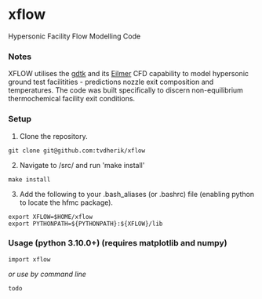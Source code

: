 # xflow
Hypersonic Facility Flow Modelling Code

### Notes
XFLOW utilises the [gdtk](https://gdtk.uqcloud.net/) and its [Eilmer](https://gdtk.uqcloud.net/docs/eilmer/about/) CFD capability to model hypersonic ground test facilitities - predictions nozzle exit composition and temperatures. The code was built specifically to discern non-equilibrium thermochemical facility exit conditions.

### Setup
1. Clone the repository.

```
git clone git@github.com:tvdherik/xflow
```

2. Navigate to /src/ and run 'make install'

```
make install
```

3. Add the following to your .bash_aliases (or .bashrc) file (enabling python to locate the hfmc package).

```
export XFLOW=$HOME/xflow
export PYTHONPATH=${PYTHONPATH}:${XFLOW}/lib
```


### Usage (python 3.10.0+) (requires matplotlib and numpy)
```
import xflow
```

_or use by command line_
```
todo
```
